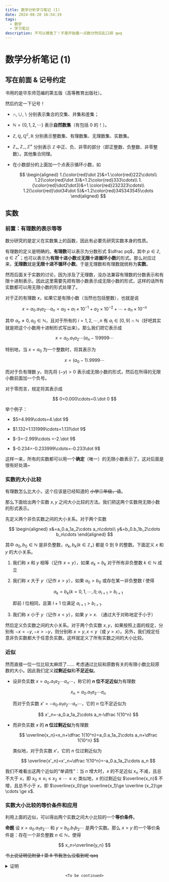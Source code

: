 ```yaml
---
title: 数学分析学习笔记 (I)
date: 2024-08-20 16:54:19
tags:
  - 数学
  - 学习笔记
description: 不可以摸鱼了！于是开始看一点数分然后乱口胡 qwq
---
```


# 数学分析笔记 (1)


## 写在前面 & 记号约定

书用的是华东师范编的第五版（高等教育出版社）。

然后约定一下记号！

- $\cap,\cup,\backslash$ 分别表示集合的交集、并集和差集；

- $\mathbb N=\{0,1,2,\cdots\}$ 表示**自然数集**（有包括 $0$ 的！）。

- $\mathbb Z,\mathbb Q,\mathbb Q^c,\mathbb R$ 分别表示整数集、有理数集、无理数集、实数集。

- $\mathbb Z_+,\mathbb Z_-,\mathbb Z^\times$ 分别表示 $\mathbb Z$ 中正、负、非零的部分（即正整数、负整数、非零整数）。其他集合同理。

- 在小数部分的上面加一个点表示循环小数，如
  
  $$
  \begin{aligned}
  1.{\color{red}\dot 2}&=1.\color{red}222\cdots\\
  1.2{\color{red}\dot 3}&=1.2\color{red}333\cdots\\
  1.{\color{red}\dot2\dot3}&=1.\color{red}232323\cdots\\
  1.2{\color{red}\dot34\dot 5}&=1.2\color{red}345343545\cdots
  \end{aligned}
  $$

## 实数

### 前置：有理数的表示等等

数分研究的是定义在实数集上的函数，因此有必要先研究实数本身的性质。

有理数的定义是明确的。**有理数**可以表示为分数形式 $\dfrac pq$，其中 $p\in \mathbb Z,q\in \mathbb Z^*$；也可以表示为**有限十进小数**或**无限十进循环小数**的形式。那么对应过来，**无理数**就是**无限十进不循环小数**。于是无理数和有理数就统称为**实数**。

然而后面关于实数的讨论，因为涉及了无理数，没办法兼容有理数的分数表示和有限十进制表示。因此这里需要先把有限小数表示成无限小数的形式，这样的话所有实数都可以用无限小数的形式处理了。

对于正的有理数 $x$，如果它是有限小数（当然也包括整数），也就是说

$$
x=a_0.a_1a_2\cdots a_n=a_0+a_1\times 10^{-1}+a_2\times 10^{-2}+\cdots+a_n\times 10^{-n}
$$

其中 $a_n\neq 0,a_0\in \mathbb N$，且对于所有的 $i=1,2,\cdots,n$ 有 $a_i\in[0,9]\cap\mathbb N$（好吧其实就是把这个小数用十进制形式写出来）。那么我们把它表示成

$$
x=a_0.a_1a_2\cdots (a_n-1)9999\cdots
$$

特别地，当 $x=a_0$ 为一个整数时，将其表示为

$$
x=(a_0-1).9999\cdots
$$

而对于负有理数 $y$，则先将 $(-y)>0$ 表示成无限小数的形式，然后在所得的无限小数前面加一个负号。

对于零而言，规定将其表示成

$$
0=0.000\cdots=0.\dot 0
$$

举个例子：

- $5=4.999\cdots=4.\dot 9$

- $1.132=1.131999\cdots=1.131\dot 9$

- $-3=-2.999\cdots =-2.\dot 9$

- $-0.234=-0.233999\cdots=-0.233\dot 9$

这样一来，所有的实数都可以用一个**确定**（唯一）的无限小数表示了。这对后面是很有好处滴\~

### 实数的大小比较

有理数怎么比大小，这个应该是已经知道的 ~~小学二年级，请~~。

那么下面给出两个实数 $x,y$ 之间大小比较的方法。我们把这两个实数用无限小数的形式表示。

先定义两个非负实数之间的大小关系。对于两个实数

$$
\begin{aligned}
x&=a_0.a_1a_2\cdots a_n\cdots\\
y&=b_0.b_1b_2\cdots b_n\cdots
\end{aligned}
$$

其中 $a_0,b_0\in\mathbb N$ 是非负整数，$a_k,b_k(k\in\mathbb Z_+)$ 都是 $0$ 到 $9$ 的整数。下面定义 $x$ 和 $y$ 的大小关系。

1. 我们称 $x$ 和 $y$ 相等（记作 $x=y$），如果 $a_k=b_k$ 对于所有非负整数 $k\in\mathbb N$ 成立

2. 我们称 $x$ 大于 $y$（记作 $x>y$），如果 $a_0>b_0$ 或存在某一非负整数 $l$ 使得
   
   $$
   a_k=b_k(k=0,1,\cdots,l);a_{l+1}>b_{l+1}
   $$
   
   即前 $l$ 位相同，且第 $l+1$ 位满足 $a_{l+1}>b_{l+1}$.

3. 我们称 $x$ 小于 $y$（记作 $x<y$），如果 $y>x$. （通过大于对称地定于小于）

然后定义负实数之间的大小关系。对于两个负实数 $x,y$，如果按照上面的规定，分别有 $-x=-y,-x>-y$，则分别称 $x=y,x<y$（或 $y>x$）。另外，我们规定任意非负实数都大于任意负实数。这样就定义了所有实数之间的大小比较。

### 近似

然而直接一位一位比较太麻烦了…… 考虑通过比较和原数有关的有限小数比较原数的大小。因此我们定义**过剩近似**和**不足近似**。

- 设非负实数 $x=a_0.a_1a_2\cdots a_n\cdots$，称它的 **$n$ 位不足近似**为有理数
  
  $$
  x_n=a_0.a_1a_2\cdots a_n
  $$
  
  而对于负实数 $x'=-a_0.a_1a_2\cdots a_n\cdots$，它的 $n$ 位不足近似为
  
  $$
  x'_n=-a_0.a_1a_2\cdots a_n-\dfrac 1{10^n}
  $$

- 而非负实数 $x$ 的 **$n$ 位过剩近似**为有理数
  
  $$
  \overline{x_n}=x_n+\dfrac 1{10^n}=a_0.a_1a_2\cdots a_n+\dfrac 1{10^n}
  $$

  类似地，对于负实数 $x'$，它的 $n$ 位过剩近似为

  $$
  \overline{x'_n}=x'_n+\dfrac 1{10^n}=-a_0.a_1a_2\cdots a_n
  $$

我们不难看出这两个近似的“单调性”：当 $n$ 增大时，$x$ 的不足近似 $x_n$ 不减，且总不大于 $x$，即 $x_0\le x_1 \le x_2 \le \cdots\le x$; 类似地，$x$ 的过剩近似 $\overline{x_n}$ 不增，且总不小于 $x$，即 $\overline{x_0}\ge \overline{x_1}\ge \overline {x_2}\ge \cdots \ge x$.

### 实数大小比较的等价条件和应用

利用上面的近似，可以得出两个实数之间大小比较的一个**等价条件**。

**命题** 设 $x=a_0.a_1a_2\cdots$ 和 $y=b_0.b_1b_2\cdots$ 是两个实数。那么 $x>y$ 的一个等价条件是：存在一个非负整数 $n\in\mathbb N$，使得

$$
x_n>\overline{y_n}
$$

~~书上说证明见附录 I 第 8 节我怎么没看到呢 qaq~~

<details>
<summary>证明</summary>

考虑分两部分证。

由于 $x>0>y$ 时是显然的，而 $0>x>y$ 的情况很容易转化为两个正实数之间的大小比较（加负号反过来即可）。下面仅证明正实数的情况。

$\impliedby$: 根据上面近似的“单调性”，有

$$
x\ge x_n>\overline{y_n}\ge y
$$

即 $x>y$.

$\implies$: 根据大于的定义，存在 $n\in\mathbb N$ 使得

$$
a_i=b_i(i=0,1,\cdots,k-1),a_k>b_k
$$

因此，取 $n=k+1$，则有

$$
\begin{aligned}
x_n&=a_0.a_1a_2\cdots a_ka_{k+1}\\
\overline{y_n}&=b_0.b_1b_2\cdots b_kb_{k+1}+\dfrac 1{10^{k+1}}
\end{aligned}
$$

两式相减，得到

$$
\begin{aligned}
x_n-\overline{y_n}&=\quad a_k\times10^{-k}+a_{k+1}\times 10^{-k-1}\\
&\quad-b_k\times 10^{-k}-b_{k+1}\times 10^{-k-1}-10^{-k-1}\\
&=(a_k-b_k)\times 10^{-k}+(a_{k+1}-b_{k+1}-1)\times 10^{-k-1}
\end{aligned}
$$

由于 $a_k>b_k\implies a_k\ge b_k+1$（注意 $a_i,b_i\in \mathbb N$），且 $a_{k+1}\ge 0,b_{k+1}\le 9$，得到

$$
x_n-\overline{y_n}\ge 10^{-k}+10\times 10^{-k-1}=0\qquad \qquad(*)
$$

取等号当且仅当 $a_k=b_k+1,a_{k+1}=0,b_{k+1}=9$. 接下来证明这种情况能够回归到其他普通的、已经证明了的状态。

考虑接下来从 $n$ 开始逐个检查它后面的数。假设当前检查到了 $n'>n$. 那么显然 $(*)$ 式能取等当且仅当 $a_i\equiv 0,b_i\equiv 9$ 对于所有的 $n\le i\le n'$. 根据实数的无限小数表示，这种情况时不存在的。因此能够回归到普通的状态（即递归能够返回）。

</details>

$$
\texttt{<To be continued>}
$$
